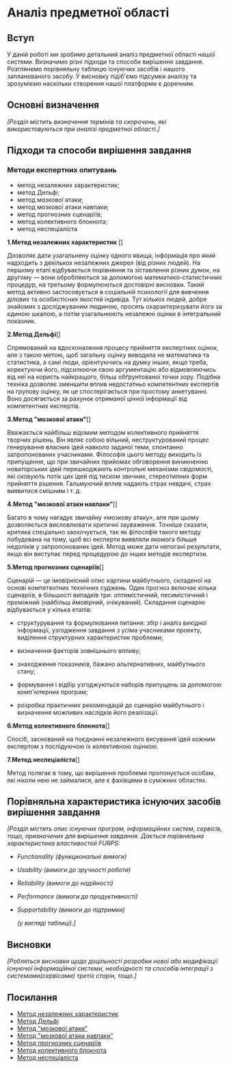 # Аналіз предметної області

## Вступ

У даній роботі ми зробимо детальний аналіз предметної області нашої системи. Визначимо різні підходи та способи вирішення завдання. Розглянемо порівняльну таблицю існуючих засобів і нашого запланованого засобу. У висновку підіб'ємо підсумки аналізу та зрозуміємо наскільки створення нашої платформи є доречним.

## Основні визначення

_[Розділ містить визначення термінів та скорочень, які використовуються при аналізі предметної області.]_

## Підходи та способи вирішення завдання

### Методи експертних опитувань

- метод незалежних характеристик;
- метод Дельфі;
- метод мозкової атаки;
- метод мозкової атаки навпаки;
- метод прогнозних сценаріїв;
- метод колективного блокнота;
- метод неспеціаліста

**1.Метод незалежних характеристик** [[] ](#link1)

Дозволяє дати узагальнену оцінку одного явища, інформація про який надходить з декількох незалежних джерел (від різних людей). На першому етапі відбувається порівняння та зіставлення різних думок, на другому — вони обробляються за допомогою математико-статистичних процедур, на третьому формулюються достовірні висновки. Такий метод активно застосовується в соціальній психології для вивчення ділових та особистісних якостей індивіда. Тут кількох людей, добре знайомих з досліджуваним людиною, просять охарактеризувати його за єдиною шкалою, а потім узагальнюють незалежні оцінки в інтегральний показник.

**2.Метод Дельфі**[[] ](#link2)

Спрямований на вдосконалення процесу прийняття експертних оцінок, але з такою метою, щоб загальну оцінку виводила не математика та статистика, а самі люди, орієнтуючись на думку інших, якщо треба, коректуючи його, підсилюючи свою аргументацію або відмовляючись від неї на користь найкращого, більш обґрунтованої точки зору. Подібна техніка дозволяє зменшити вплив недостатньо компетентних експертів на групову оцінку, як це спостерігається при простому анкетуванні. Воно досягається за рахунок отриманої цінної інформації від компетентних експертів.

**3.Метод "мозкової атаки"**[[] ](#link3)

Вважається найбільш відомим методом колективного прийняття творчих рішень. Він являє собою вільний, неструктурований процес генерування власних ідей навколо заданої теми, спонтанно запропонованих учасниками. Філософія цього методу виходить із припущення, що при звичайних прийомах обговорення виникненню новаторських ідей перешкоджають контрольні механізми свідомості, які сковують потік цих ідей під тиском звичних, стереотипних форм прийняття рішення. Гальмуючий вплив надають страх невдачі, страх виявитися смішним і т. д.

**4.Метод "мозкової атаки навпаки"**[[] ](#link4)

Багато в чому нагадує звичайну «мозкову атаку», але при цьому дозволяється висловлювати критичні зауваження. Точніше сказати, критика спеціально заохочується, так як філософія такого методу побудована на тому, щоб всі експерти виявляли якомога більше недоліків у запропонованих ідей. Метод може дати непогані результати, якщо він виступає перед процедурою до інших методів експертизи.

**5.Метод прогнозних сценаріїв**[[] ](#link5)

Сценарій — це імовірнісний опис картини майбутнього, складеної на основі компетентних технічних суджень. Один прогноз включає кілька сценаріїв, в більшості випадків три: оптимістичний, песимістичний і проміжний (найбільш ймовірний, очікуваний). Складання сценарію відбувається у кілька етапів:

- структурування та формулювання питання: збір і аналіз вихідної інформації, узгодження завдання з усіма учасниками проекту, виділення структурних характеристик проблеми;

- визначення факторів зовнішнього впливу;

- знаходження показників, бажано альтернативних, майбутнього стану;

- формування і відбір узгоджуються наборів припущень за допомогою комп'ютерних програм;

- розробка практичних рекомендацій до сценарію майбутнього і визначення можливих наслідків його реалізації.

**6.Метод колективного блокнота**[[] ](#link6)

Спосіб, заснований на поєднанні незалежного висування ідей кожним експертом з послідуючою їх колективною оцінкою.

**7.Метод неспеціаліста**[[] ](#link7)

Метод полягає в тому, що вирішення проблеми пропонується особам, які ніколи нею не займалися, але є фахівцями в суміжних областях.

## Порівняльна характеристика існуючих засобів вирішення завдання

_[Розділ містить опис існуючих програм, інформаційних систем, сервісів, тощо, призначених для вирішення
завдання. Дається порівняльна характеристика властивостей FURPS:_

- _Functionality (функциональні вимоги)_
- _Usability (вимоги до зручності роботи)_
- _Reliability (вимоги до надійності)_
- _Performance (вимоги до продуктивності)_
- _Supportability (вимоги до підтримки)_

  _(у вигляді таблиці).]_

## Висновки

_[Робляться висновки щодо доцільності розробки нової або модифікації існуючої інформаційної системи, необхідності та способів інтеграції з системами(сервісами) третіх сторін, тощо.]_

## Посилання

- <a name="link1" href="https://studfile.net/preview/5456986/page:6/">Метод незалежних характеристик</a>
- <a name="link2" href="https://studfile.net/preview/5456986/page:6/">Метод Дельфі</a>
- <a name="link3" href="https://studfile.net/preview/5456986/page:6/">Метод "мозкової атаки"</a>
- <a name="link4" href="https://studfile.net/preview/5456986/page:6/">Метод "мозкової атаки навпаки"</a>
- <a name="link5" href="https://studfile.net/preview/5456986/page:6/">Метод прогнозних сценаріїв</a>
- <a name="link6" href="https://studfile.net/preview/5456986/page:6/">Метод колективного блокнота</a>
- <a name="link7" href="https://studfile.net/preview/5456986/page:6/">Метод неспеціаліста</a>

